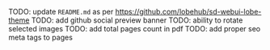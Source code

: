 TODO: update `README.md` as per https://github.com/lobehub/sd-webui-lobe-theme
TODO: add github social preview banner
TODO: ability to rotate selected images
TODO: add total pages count in pdf
TODO: add proper seo meta tags to pages
